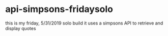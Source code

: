 # api-simpsons-fridaysolo

this is my friday, 5/31/2019 solo build
it uses a simpsons API to retrieve and display quotes